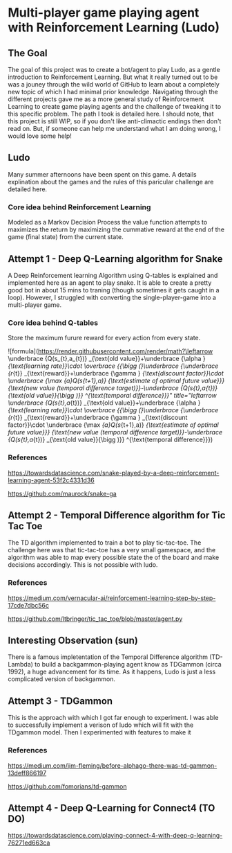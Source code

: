 # Multi-player game playing agent with Reinforcement Learning (Ludo)

## The Goal

The goal of this project was to create a bot/agent to play Ludo, as a gentle introduction to Reinforcement Learning. But what it really turned out to be was a 
jouney through the wild world of GitHub to learn about a completely new topic of which I had minimal prior knowledge. Navigating through the different projects gave 
me as a more general study of Reinforcement Learning to create game playing agents and the challenge of tweaking it to this specific problem. The path I took 
is detailed here. I should note, that this project is still WIP, so if you don't like anti-climactic endings then don't read on. But, if someone can help
me understand what I am doing wrong, I would love some help!

## Ludo 
Many summer afternoons have been spent on this game. A details explination about the games and the rules of this paricular challenge are detailed here.

### Core idea behind Reinforcement Learning
Modeled as a Markov Decision Process the value function attempts to maximizes the return by maximizing the cummative reward at the end of the game (final state)
from the current state.

## Attempt 1 - Deep Q-Learning algorithm for Snake

A Deep Reinforcement learning Algorithm using Q-tables is explained and implemented here as an agent to play snake. It is able to create a pretty good bot in about 
15 mins to traning (though sometimes it gets caught in a loop). However, I struggled with converting the single-player-game into a multi-player game. 

### Core idea behind Q-tables
Store the maximum furure reward for every action from every state.

![formula](https://render.githubusercontent.com/render/math?\leftarrow \underbrace {Q(s_{t},a_{t})} _{\text{old value}}+\underbrace {\alpha } _{\text{learning rate}}\cdot \overbrace {{\bigg (}\underbrace {\underbrace {r_{t}} _{\text{reward}}+\underbrace {\gamma } _{\text{discount factor}}\cdot \underbrace {\max _{a}Q(s_{t+1},a)} _{\text{estimate of optimal future value}}} _{\text{new value (temporal difference target)}}-\underbrace {Q(s_{t},a_{t})} _{\text{old value}}{\bigg )}} ^{\text{temporal difference}}}" title="leftarrow \underbrace {Q(s_{t},a_{t})} _{\text{old value}}+\underbrace {\alpha } _{\text{learning rate}}\cdot \overbrace {{\bigg (}\underbrace {\underbrace {r_{t}} _{\text{reward}}+\underbrace {\gamma } _{\text{discount factor}}\cdot \underbrace {\max _{a}Q(s_{t+1},a)} _{\text{estimate of optimal future value}}} _{\text{new value (temporal difference target)}}-\underbrace {Q(s_{t},a_{t})} _{\text{old value}}{\bigg )}} ^{\text{temporal difference}}})

### References

https://towardsdatascience.com/snake-played-by-a-deep-reinforcement-learning-agent-53f2c4331d36

https://github.com/maurock/snake-ga

## Attempt 2 - Temporal Difference algorithm for Tic Tac Toe

The TD algorithm implemented to train a bot to play tic-tac-toe. The challenge here was that tic-tac-toe has a very small gamespace, and the algorithm was able to 
map every possible state the of the board and make decisions accordingly. This is not possible with ludo. 

### References
https://medium.com/vernacular-ai/reinforcement-learning-step-by-step-17cde7dbc56c

https://github.com/ltbringer/tic_tac_toe/blob/master/agent.py

## Interesting Observation (sun)
There is a famous impletentation of the Temporal Difference algorithm (TD-Lambda) to build a backgammon-playing agent know as TDGammon (circa 1992), a huge
advancement for its time. As it happens, Ludo is just a less complicated version of backgammon. 

## Attempt 3 - TDGammon
This is the approach with which I got far enough to experiment. I was able to successfully implement a verison of ludo which will fit with the TDgammon model. Then
I experimented with features to make it 

### References
https://medium.com/jim-fleming/before-alphago-there-was-td-gammon-13deff866197

https://github.com/fomorians/td-gammon

## Attempt 4 - Deep Q-Learning for Connect4 (TO DO)

https://towardsdatascience.com/playing-connect-4-with-deep-q-learning-76271ed663ca

